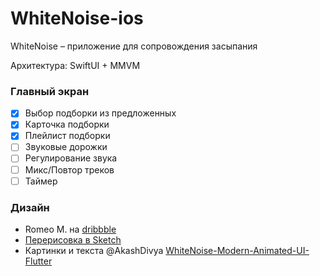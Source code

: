 # WhiteNoise-ios
WhiteNoise – приложение для сопровождения засыпания

Архитектура: SwiftUI + MMVM

### Главный экран
- [x] Выбор подборки из предложенных
- [x] Карточка подборки 
- [x] Плейлист подборки
- [ ] Звуковые дорожки
- [ ] Регулирование звука
- [ ] Микс/Повтор треков
- [ ] Таймер

### Дизайн
- Romeo M. на [dribbble](https://dribbble.com/shots/6730530-White-Noise?utm_source=Clipboard_Shot&utm_campaign=zhiweimiao&utm_content=White%20Noise&utm_medium=Social_Share)
- [Перерисовка в Sketch](./WhiteNoise.sketch)
- Картинки и текста @AkashDivya
[WhiteNoise-Modern-Animated-UI-Flutter](https://github.com/AkashDivya/WhiteNoise-Modern-Animated-UI-Flutter)
